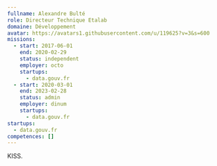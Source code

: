 ```yaml
---
fullname: Alexandre Bulté
role: Directeur Technique Etalab
domaine: Développement
avatar: https://avatars1.githubusercontent.com/u/119625?v=3&s=600
missions:
  - start: 2017-06-01
    end: 2020-02-29
    status: independent
    employer: octo
    startups:
      - data.gouv.fr
  - start: 2020-03-01
    end: 2023-02-28
    status: admin
    employer: dinum
    startups:
      - data.gouv.fr
startups:
  - data.gouv.fr
competences: []
---
```

KISS.